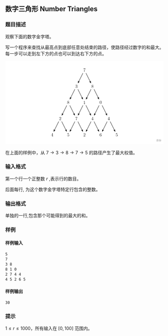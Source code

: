 ## 数字三角形 Number Triangles

### 题目描述

观察下面的数字金字塔。


写一个程序来查找从最高点到底部任意处结束的路径，使路径经过数字的和最大。每一步可以走到左下方的点也可以到达右下方的点。

![数字三角形图片](../assets/images/95pzs0ne.png)

在上面的样例中，从 $7 \to 3 \to 8 \to 7 \to 5$ 的路径产生了最大权值。

### 输入格式

第一个行一个正整数 $r$ ,表示行的数目。

后面每行, 为这个数字金字塔特定行包含的整数。

### 输出格式

单独的一行,包含那个可能得到的最大的和。

### 样例

#### 样例输入

```
5
7
3 8
8 1 0
2 7 4 4
4 5 2 6 5
```

#### 样例输出

```
30
```

### 提示


$1 \le r \le 1000$，所有输入在 $[0,100]$ 范围内。
